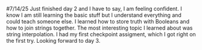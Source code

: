 #7/14/25
Just finished day 2 and I have to say, I am feeling confident. I know I am still learning the basic stuff but I understand everything and could teach someone else. I learned how to store truth with Booleans and how to join strings together. The most interesting topic I learned about was string interpolation. I had my first checkpoint assigment, which I got right on the first try. Looking forward to day 3.
